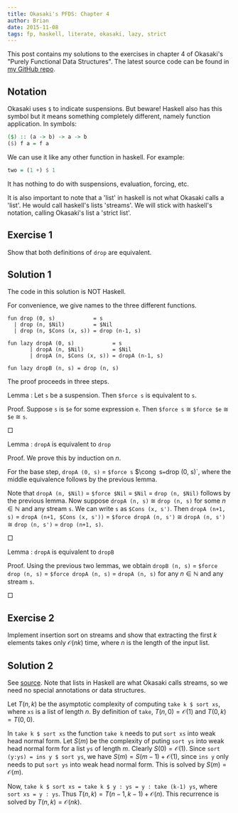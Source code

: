```yaml
---
title: Okasaki's PFDS: Chapter 4
author: Brian
date: 2015-11-08
tags: fp, haskell, literate, okasaki, lazy, strict
---
```


This post contains my solutions to the exercises in chapter 4 of Okasaki's "Purely Functional Data Structures".
The latest source code can be found in [my GitHub repo](https://github.com/stappit/okasaki-pfds).

Notation
--------

Okasaki uses `$` to indicate suspensions.
But beware!
Haskell also has this symbol but it means something completely different, namely function application.
In symbols:

```haskell
($) :: (a -> b) -> a -> b
($) f a = f a
```

We can use it like any other function in haskell.
For example:

```haskell
two = (1 +) $ 1
```

It has nothing to do with suspensions, evaluation, forcing, etc.

It is also important to note that a 'list' in haskell is not what Okasaki calls a 'list'.
He would call haskell's lists 'streams'.
We will stick with haskell's notation, calling Okasaki's list a 'strict list'.

Exercise 1
----------

Show that both definitions of `drop` are equivalent.

Solution 1
----------

The code in this solution is NOT Haskell.

For convenience, we give names to the three different functions.

```
fun drop (0, s)            = s
  | drop (n, $Nil)         = $Nil
  | drop (n, $Cons (x, s)) = drop (n-1, s)
```

```
fun lazy dropA (0, s)            = s
       | dropA (n, $Nil)         = $Nil
       | dropA (n, $Cons (x, s)) = dropA (n-1, s)
```

```
fun lazy dropB (n, s) = drop (n, s)
```

The proof proceeds in three steps.

Lemma
:   Let `s` be a suspension.
    Then `$force s` is equivalent to `s`.

Proof.
Suppose `s` is `$e` for some expression `e`.
Then `$force s` $\cong$ `$force $e` $\cong$ `$e` $\cong$ `s`.

□

Lemma
:   `dropA` is equivalent to `drop`

Proof.
We prove this by induction on $n$.

For the base step, `dropA (0, s)` = `$force s` $\cong` `s` = `drop (0, s)`, where the middle equivalence follows by the previous lemma.

Note that `dropA (n, $Nil)` = `$force $Nil` = `$Nil` = `drop (n, $Nil)` follows by the previous lemma.
Now suppose `dropA (n, s)` $\cong$ `drop (n, s)` for some $n \in \mathbb N$ and any stream `s`.
We can write `s` as `$Cons (x, s')`.
Then `dropA (n+1, s)` = `dropA (n+1, $Cons (x, s'))` = `$force dropA (n, s')` $\cong$ `dropA (n, s')` $\cong$ `drop (n, s')` = `drop (n+1, s)`.

□

Lemma
:   `dropA` is equivalent to `dropB`

Proof.
Using the previous two lemmas, we obtain `dropB (n, s)` = `$force drop (n, s)` = `$force dropA (n, s)` = `dropA (n, s)` for any $n \in \mathbb N$ and any stream `s`.

□

Exercise 2
----------

Implement insertion sort on streams and show that extracting the first $k$ elements takes only $\mathcal O (nk)$ time, where $n$ is the length of the input list.

Solution 2
----------

See [source](https://github.com/stappit/okasaki-pfds/blob/70501d73d4cf242bfd0128308fa635e7ca95ceef/src/Chap04/Exercise02.hs).
Note that lists in Haskell are what Okasaki calls streams, so we need no special annotations or data structures.

Let $T (n, k)$ be the asymptotic complexity of computing `take k $ sort xs`, where `xs` is a list of length $n$.
By definition of `take`, $T (n, 0) = \mathcal O (1)$ and $T (0, k) = T (0, 0)$.

In `take k $ sort xs` the function `take k` needs to put `sort xs` into weak head normal form.
Let $S (m)$ be the complexity of puting `sort ys` into weak head normal form for a list `ys` of length $m$.
Clearly $S (0) = \mathcal O (1)$.
Since `sort (y:ys) = ins y $ sort ys`, we have $S (m) = S (m-1) + \mathcal O (1)$, since `ins y` only needs to put `sort ys` into weak head normal form.
This is solved by $S (m) = \mathcal O (m)$.

Now, `take k $ sort xs = take k $ y : ys = y : take (k-1) ys`, where `sort xs = y : ys`.
Thus $T (n, k) = T (n-1, k-1) + \mathcal O (n)$.
This recurrence is solved by $T (n, k) = \mathcal O (nk)$.
